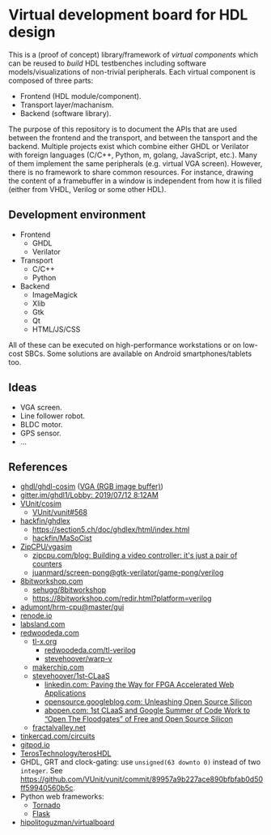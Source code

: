 # Virtual development board for HDL design

This is a (proof of concept) library/framework of *virtual components* which can be reused to *build* HDL testbenches including software models/visualizations of non-trivial peripherals. Each virtual component is composed of three parts:

- Frontend (HDL module/component).
- Transport layer/machanism.
- Backend (software library).

The purpose of this repository is to document the APIs that are used between the frontend and the transport, and between the tansport and the backend. Multiple projects exist which combine either GHDL or Verilator with foreign languages (C/C++, Python, m, golang, JavaScript, etc.). Many of them implement the same peripherals (e.g. virtual VGA screen). However, there is no framework to share common resources. For instance, drawing the content of a framebuffer in a window is independent from how it is filled (either from VHDL, Verilog or some other HDL).

## Development environment

- Frontend
  - GHDL
  - Verilator
- Transport
  - C/C++
  - Python
- Backend
  - ImageMagick
  - Xlib
  - Gtk
  - Qt
  - HTML/JS/CSS

All of these can be executed on high-performance workstations or on low-cost SBCs. Some solutions are available on Android smartphones/tablets too.

## Ideas

- VGA screen.
- Line follower robot.
- BLDC motor.
- GPS sensor.
- ...

## References

- [ghdl/ghdl-cosim](https://github.com/ghdl/ghdl-cosim) ([VGA (RGB image buffer)](https://ghdl.github.io/ghdl-cosim/vhpidirect/examples/arrays.html#vga-rgb-image-buffer))
- [gitter.im/ghdl1/Lobby: 2019/07/12 8:12AM](https://gitter.im/ghdl1/Lobby?at=5d2824c0c3740260bb093989)
- [VUnit/cosim](https://github.com/VUnit/cosim)
  - [VUnit/vunit#568](https://github.com/VUnit/vunit/pull/568)
- [hackfin/ghdlex](https://github.com/hackfin/ghdlex)
  - https://section5.ch/doc/ghdlex/html/index.html
  - [hackfin/MaSoCist](https://github.com/hackfin/MaSoCist)
- [ZipCPU/vgasim](https://github.com/ZipCPU/vgasim)
  - [zipcpu.com/blog: Building a video controller: it's just a pair of counters](https://zipcpu.com/blog/2018/11/29/llvga.html)
  - [juanmard/screen-pong@gtk-verilator/game-pong/verilog](https://github.com/juanmard/screen-pong/tree/gtk-verilator/game-pong/verilog)
- [8bitworkshop.com](https://8bitworkshop.com/)
  - [sehugg/8bitworkshop](https://github.com/sehugg/8bitworkshop)
  - https://8bitworkshop.com/redir.html?platform=verilog
- [adumont/hrm-cpu@master/gui](https://github.com/adumont/hrm-cpu/tree/master/gui)
- [renode.io](https://renode.io/)
- [labsland.com](https://labsland.com)
- [redwoodeda.com](https://www.redwoodeda.com/)
  - [tl-x.org](http://tl-x.org/)
    - [redwoodeda.com/tl-verilog](https://www.redwoodeda.com/tl-verilog)
    - [stevehoover/warp-v](https://github.com/stevehoover/warp-v)
  - [makerchip.com](https://www.makerchip.com/)
  - [stevehoover/1st-CLaaS](https://github.com/stevehoover/1st-CLaaS)
    - [linkedin.com: Paving the Way for FPGA Accelerated Web Applications](https://www.linkedin.com/pulse/paving-way-fpga-accelerated-web-applications-%25C3%25A1kos-hadnagy)
    - [opensource.googleblog.com: Unleashing Open Source Silicon](https://opensource.googleblog.com/2019/09/unleashing-open-source-silicon.html)
    - [abopen.com: 1st CLaaS and Google Summer of Code Work to “Open The Floodgates” of Free and Open Source Silicon](https://abopen.com/news/1st-claas-and-google-summer-of-code-work-to-open-the-floodgates-of-free-and-open-source-silicon/)
  - [fractalvalley.net](http://fractalvalley.net/)
- [tinkercad.com/circuits](https://www.tinkercad.com/circuits)
- [gitpod.io](https://www.gitpod.io/)
- [TerosTechnology/terosHDL](https://github.com/TerosTechnology/terosHDL)
- GHDL, GRT and clock-gating: use `unsigned(63 downto 0)` instead of two `integer`. See https://github.com/VUnit/vunit/commit/89957a9b227ace890bfbfab0d50ff59940560b5c.
- Python web frameworks:
  - [Tornado](https://www.tornadoweb.org/en/stable/)
  - [Flask](https://palletsprojects.com/p/flask/)
- [hipolitoguzman/virtualboard](https://github.com/hipolitoguzman/virtualboard)
